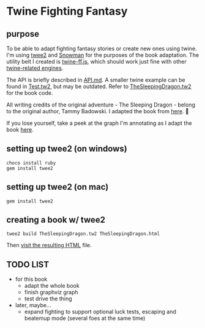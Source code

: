 # Twine Fighting Fantasy

## purpose

To be able to adapt fighting fantasy stories or create new ones using twine. I'm using [twee2](https://dan-q.github.io/twee2/) and [Snowman](https://twinery.org/cookbook/terms/terms_storyformats.html#snowman) for the purposes of the book adaptation. The utility belt I created is [twine-ff.js](twine-ff.js), which should work just fine with other [twine-related engines](http://twinery.org/).

The API is briefly described in [API.md](API.md). A smaller twine example can be found in [Test.tw2](Test.tw2), but may be outdated. Refer to [TheSleepingDragon.tw2](TheSleepingDragon.tw2) for the book code.

All writing credits of the original adventure - The Sleeping Dragon - belong to the original author, Tammy Badowski. I adapted the book from [here](http://www.ffproject.com/download.htm). 🙇‍

If you lose yourself, take a peek at the graph I'm annotating as I adapt the book [here](https://josepedrodias.github.io/twine-ff/graph.html).

## setting up twee2 (on windows)

    choco install ruby
    gem install twee2

## setting up twee2 (on mac)

    gem install twee2

## creating a book w/ twee2

    twee2 build TheSleepingDragon.tw2 TheSleepingDragon.html

Then [visit the resulting HTML](https://josepedrodias.github.io/twine-ff/TheSleepingDragon.html) file.

## TODO LIST

- for this book
  - adapt the whole book
  - finish graphviz graph
  - test drive the thing
- later, maybe...
  - expand fighting to support optional luck tests, escaping and beatemup mode (several foes at the same time)
